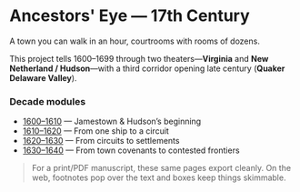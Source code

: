 # Ancestors' Eye — 17th Century

A town you can walk in an hour, courtrooms with rooms of dozens.

This project tells 1600–1699 through two theaters—**Virginia** and **New Netherland / Hudson**—with a third corridor opening late century (**Quaker Delaware Valley**).

### Decade modules

- [1600–1610](decades/1600-1610/1600-1610/) — Jamestown & Hudson’s beginning
- [1610–1620](decades/1610-1620/1610-1620/) — From one ship to a circuit
- [1620–1630](decades/1620-1630/1620-1630/) — From circuits to settlements
- [1630–1640](decades/1630-1640/) — From town covenants to contested frontiers

> For a print/PDF manuscript, these same pages export cleanly. On the web, footnotes pop over the text and boxes keep things skimmable.

